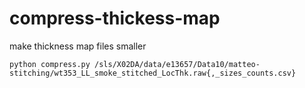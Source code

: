 # compress-thickess-map
make thickness map files smaller

```
python compress.py /sls/X02DA/data/e13657/Data10/matteo-stitching/wt353_LL_smoke_stitched_LocThk.raw{,_sizes_counts.csv}
```
